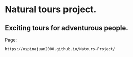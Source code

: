 # Natural tours project.

## Exciting tours for adventurous people.

Page: 

``
https://ospinajuan2000.github.io/Natours-Project/
``